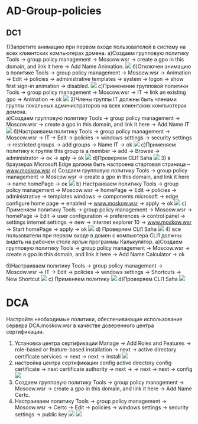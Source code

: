# AD-Group-policies
## DC1
1)Запретите анимацию при первом входе пользователей в систему на всех клиентских компьютерах домена.
а)Создаем групповую политику Tools → group policy management → Moscow.wsr → create a gpo in this domain, and link it here → Add Name Animation. 
![](https://github.com/iGORnetwork/AD-Group-policies/blob/main/DC1-1.png)
б)Отключен анимацию в политике Tools → group policy management → Moscow.wsr → Animation → Edit → policies → administrative templates → system → logon → show first sign-in animation → disabled.
![](https://github.com/iGORnetwork/AD-Group-policies/blob/main/DC1-2.png)
c)Применение групповой политики Tools → group policy management → Moscow.wsr → IT → link an existing gpo → Animation → ok
![](https://github.com/iGORnetwork/AD-Group-policies/blob/main/DC1-3.png)
2)Члены группы IT должны быть членами группы локальных администраторов на всех клиентских компьютерах домена.             
а)Создаем групповую политику Tools → group policy management → Moscow.wsr → create a gpo in this domain, and link it here → Add Name IT
![](https://github.com/iGORnetwork/AD-Group-policies/blob/main/DC1-4.png)
б)Настраиваем политику Tools → group policy management → Moscow.wsr → IT → Edit → policies → windows settings → security settings → restricted groups → add groups → Name IT → ok
![](https://github.com/iGORnetwork/AD-Group-policies/blob/main/DC1-5.png)
с)Применяем политику к группе this group is a member → add → Browse → administrator → ок → aply → ok 
![](https://github.com/iGORnetwork/AD-Group-policies/blob/main/DC1-6.png)
d)Проверяем CLI1 Saha
![](https://github.com/iGORnetwork/AD-Group-policies/blob/main/CLI1-1.png)
3) в браузерах Microsoft Edge должна быть настроена стартовая страница – www.moskow.wsr
a) Создаем групповую политику Tools → group policy management → Moscow.wsr → create a gpo in this domain, and link it here → name homePage → ок
![](https://github.com/iGORnetwork/AD-Group-policies/blob/main/DC1-7.png)
b) Настраиваем политику Tools → group policy management → Moscow.wsr → homePage → Edit → policies → administrative → templates windows → components microsoft → edge configure home page → enabled → www.moskow.wsr → apply → ok
![](https://github.com/iGORnetwork/AD-Group-policies/blob/main/DC1-8.png)
c) Применяем политику Tools → group policy management → Moscow.wsr → homePage → Edit → user configuration → preferences → control panel → settings internet settings → new → internet explorer 10 → www.moskow.wsr → Start homePage → apply → ok 
![](https://github.com/iGORnetwork/AD-Group-policies/blob/main/DC1-9.png)
d) Проверяем CLI1 Saha
![](https://github.com/iGORnetwork/AD-Group-policies/blob/main/CLI1-10.png)
4) все пользователи при первом входе в домен с компьютера CLI1 должны видеть на рабочем столе ярлык программы Калькулятор.
а)Создаем групповую политику Tools → group policy management → Moscow.wsr → create a gpo in this domain, and link it here → Add Name Calculator → ok

б)Настраиваем политику Tools → group policy management → Moscow.wsr → IT → Edit → policies → windows settings → Shortcuts → New Shortcut 
![](https://github.com/iGORnetwork/AD-Group-policies/blob/main/DC1-12.png)
c) Применяем политику 
![](https://github.com/iGORnetwork/AD-Group-policies/blob/main/DC1-13.png)
d)Проверяем CLI1 Saha
![](https://github.com/iGORnetwork/AD-Group-policies/blob/main/CLI1-14.png)
# DCA
Настройте необходимые политики, обеспечивающие использование сервера DCA.moskow.wsr в качестве доверенного центра сертификации.
1) Установка центра сертификации Manage →	Add Roles and Features → role-based or feature-based installation → next →  active directory certificate services → next → next → install
![](https://github.com/iGORnetwork/AD-Group-policies/blob/main/DCA-1.png)
2) настройка центра сертификации  config active directory config certificate  → next certificate authority → next →  → next → next → config
![](https://github.com/iGORnetwork/AD-Group-policies/blob/main/DCA-2.png)
3) Создаем групповую политику Tools → group policy management → Moscow.wsr → create a gpo in this domain, and link it here → Add Name Certc. 
4) Настраиваем политику  Tools → group policy management → Moscow.wsr → Certc → Edit → policies → windows settings → security settings → public key
![](https://github.com/iGORnetwork/AD-Group-policies/blob/main/DC1-15.png)
![](https://github.com/iGORnetwork/AD-Group-policies/blob/main/DC1-16.png)
